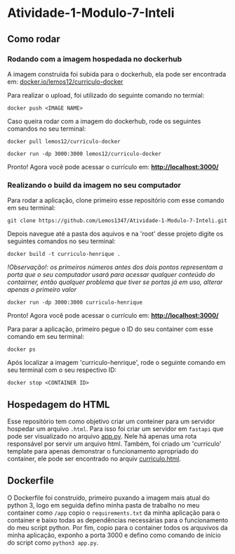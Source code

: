 # Atividade-1-Modulo-7-Inteli

## Como rodar

### Rodando com a imagem hospedada no dockerhub

A imagem construída foi subida para o dockerhub, ela pode ser encontrada em: [docker.io/lemos12/curriculo-docker](https://hub.docker.com/r/lemos12/curriculo-docker)

Para realizar o upload, foi utilizado do seguinte comando no termial:

```shell
docker push <IMAGE NAME>
```

Caso queira rodar com a imagem do dockerhub, rode os seguintes comandos no seu terminal:

```shell
docker pull lemos12/curriculo-docker
```

```shell
docker run -dp 3000:3000 lemos12/curriculo-docker
```

Pronto! Agora você pode acessar o currículo em:
[**http://localhost:3000/**](http://localhost:3000/)

### Realizando o build da imagem no seu computador

Para rodar a aplicação, clone primeiro esse repositório com esse comando em seu terminal:

```shell
git clone https://github.com/Lemos1347/Atividade-1-Modulo-7-Inteli.git
```

Depois navegue até a pasta dos aquivos e na 'root' desse projeto digite os seguintes comandos no seu terminal:

```shell
docker build -t curriculo-henrique .
```

_!Observação!: os primeiros números antes dos dois pontos representam a porta que o seu computador usará para acessar qualquer conteúdo do contairner, então qualquer problema que tiver se portas já em uso, alterar apenas o primeiro valor_

```shell
docker run -dp 3000:3000 curriculo-henrique
```

Pronto! Agora você pode acessar o currículo em:
[**http://localhost:3000/**](http://localhost:3000/)

Para parar a aplicação, primeiro pegue o ID do seu container com esse comando em seu terminal:

```shell
docker ps
```

Após localizar a imagem 'curriculo-henrique', rode o seguinte comando em seu terminal com o seu respectivo ID:

```shell
docker stop <CONTAINER ID>
```

## Hospedagem do HTML

Esse repositório tem como objetivo criar um conteiner para um servidor hospedar um arquivo `.html`.
Para isso foi criar um servidor em `fastapi` que pode ser visualizado no arquivo [app.py](/app.py). Nele há apenas uma rota responsável por servir um arquivo html.
Também, foi criado um 'currículo' template para apenas demonstrar o funcionamento apropriado do container, ele pode ser encontrado no arquiv [curriculo.html](/curriculo.html).

## Dockerfile

O Dockerfile foi construído, primeiro puxando a imagem mais atual do python 3, logo em seguida defino minha pasta de trabalho no meu container como `/app` copio o `requirements.txt` da minha aplicação para o container e baixo todas as dependências necessárias para o funcionamento do meu script python. Por fim, copio para o container todos os arquvivos da minha aplicação, exponho a porta 3000 e defino como comando de início do script como `python3 app.py`.
